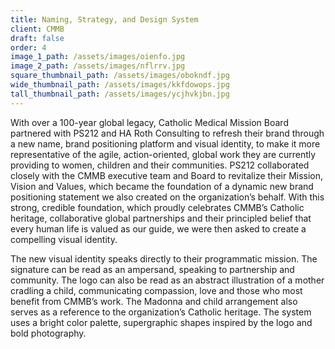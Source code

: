 ```yaml
---
title: Naming, Strategy, and Design System
client: CMMB
draft: false
order: 4
image_1_path: /assets/images/oienfo.jpg
image_2_path: /assets/images/nflrrv.jpg
square_thumbnail_path: /assets/images/obokndf.jpg
wide_thumbnail_path: /assets/images/kkfdowops.jpg
tall_thumbnail_path: /assets/images/ycjhvkjbn.jpg
---
```


With over a 100-year global legacy, Catholic Medical Mission Board partnered with PS212 and HA Roth Consulting to refresh their brand through a new name, brand positioning platform and visual identity, to make it more representative of the agile, action-oriented, global work they are currently providing to women, children and their communities. PS212 collaborated closely with the CMMB executive team and Board to revitalize their Mission, Vision and Values, which became the foundation of a dynamic new brand positioning statement we also created on the organization’s behalf. With this strong, credible foundation, which proudly celebrates CMMB’s Catholic heritage, collaborative global partnerships and their principled belief that every human life is valued as our guide, we were then asked to create a compelling visual identity.

The new visual identity speaks directly to their programmatic mission. The signature can be read as an ampersand, speaking to partnership and community. The logo can also be read as an abstract illustration of a mother cradling a child, communicating compassion, love and those who most benefit from CMMB’s work. The Madonna and child arrangement also serves as a reference to the organization’s Catholic heritage. The system uses a bright color palette, supergraphic shapes inspired by the logo and bold photography.​